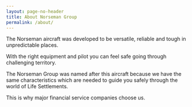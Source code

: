 ```yaml
---
layout: page-no-header
title: About Norseman Group
permalink: /about/
---
```


<div class="panel panel-brand">
<div class="row">
  <div class="col-md-8">
    <p>The Norseman aircraft was developed to be versatile, reliable and tough in unpredictable places.</p>
  </div>
</div>
<div class="row">
  <div class="col-md-8 col-md-offset-2">
    <p>With the right equipment and pilot you can feel safe going through challenging territory.</p>
  </div>
</div>
<div class="row">
  <div class="col-md-8 col-md-offset-4">
    <p>The Norseman Group was named after this aircraft because we have the same characteristics which are needed to guide you safely through the world of Life Settlements.</p>
  </div>
</div>
<p class="text-center boom">
  This is why major financial service companies choose us.
</p>
